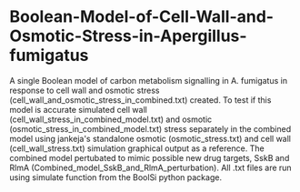 # Boolean-Model-of-Cell-Wall-and-Osmotic-Stress-in-Apergillus-fumigatus
A single Boolean model of carbon metabolism signalling in A. fumigatus in response to cell wall and osmotic stress (cell_wall_and_osmotic_stress_in_combined.txt) created. 
To test if this model is accurate simulated cell wall (cell_wall_stress_in_combined_model.txt) and osmotic (osmotic_stress_in_combined_model.txt) stress separately in the combined model using jankeja's standalone osmotic (osmotic_stress.txt) and cell wall (cell_wall_stress.txt) simulation graphical output as a reference. 
The combined model pertubated to mimic possible new drug targets, SskB and RlmA (Combined_model_SskB_and_RlmA_perturbation). 
All .txt files are run using simulate function from the BoolSi python package. 
